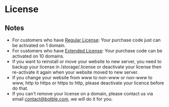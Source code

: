 # License

## Notes
- For customers who have [Regular License](https://codecanyon.net/licenses/terms/regular): Your purchase code just can be activated on 1 domain.
- For customers who have [Extended License](https://codecanyon.net/licenses/terms/extended): Your purchase code can be activated on 10 domains.
- If you want to reinstall or move your website to new server, you need to backup your license in /storage/.license or deactivate 
your license then re-activate it again when your website moved to new server. 
- If you change your website from www to non-www or non-www to www, http to https or https to http, please deactivate your licence before do that.
- If you can't remove your license on a domain, please contact us via email contact@botble.com, we will do it for you.